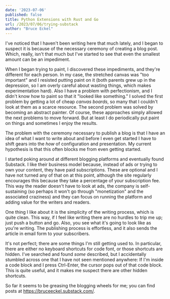 ```yaml
---
date: '2023-07-06'
published: false
title: Python Extensions with Rust and Go
url: /2023/07/06/trying-substack
author: "Bruce Eckel"
---
```


I've noticed that I haven't been writing here that much lately, and I
began to suspect it is because of the necessary ceremony of creating
a blog post. Which, really, isn't that much but I've started to see that
even the smallest amount can be an impediment.

When I began trying to paint, I discovered these impediments, and they're
different for each person. In my case, the stretched canvas was "too important"
and I resisted putting paint on it (both parents grew up in the depression, so
I am overly careful about wasting things, which makes experimentation hard).
Also I have a problem with perfectionism,
and I didn't know how to paint so that it "looked like something." I solved the first
problem by getting a lot of cheap *canvas boards*, so many that I couldn't
look at them as a scarce resource. The second problem was solved by becoming an
abstract painter. Of course, these approaches simply allowed the next problems
to move forward. But at least I do periodically put paint on things and sometimes I
enjoy the results.

The problem with the ceremony necessary to publish a blog is that I have an idea
of what I want to write about and before I even get started I have to shift gears
into the *how* of configuration and presentation. My current hypothesis is that
this often blocks me
from even getting started.

I started poking around at different blogging platforms and eventually found Substack.
I like their business model because, instead of ads or trying to own your content, they
have paid subscriptions. These are optional and I have not turned any of that on at this
point, although the site regularly encourages this because they take a percentage of
your subscription fee. This way the reader doesn't have to look at ads, the company is
self-sustaining (so perhaps it won't go through "monetization" and the associated craziness)
and they can focus on running the platform and adding value for the writers and readers.

One thing I like about it is the simplicity of the writing process, which is quite clean.
This way, if I feel like writing there are no hurdles to trip me up; just push a button
and go. Also, you see what it's going to look like as you're writing. The publishing
process is effortless, and it also sends the article in email form to your subscribers.

It's not perfect; there are some things I'm still getting used to. In particular, there are
either no keyboard shortcuts for code font, or those shortcuts are hidden. I've searched
and found *some* described, but I accidentally stumbled across one that I have not seen
mentioned anywhere: If I'm inside a code block and I press Ctrl-Enter, the cursor pops out of that
code block. This is quite useful, and it makes me suspect there are other hidden shortcuts.

So far it seems to be greasing the blogging wheels for me; you can find posts at https://bruceeckel.substack.com/.
